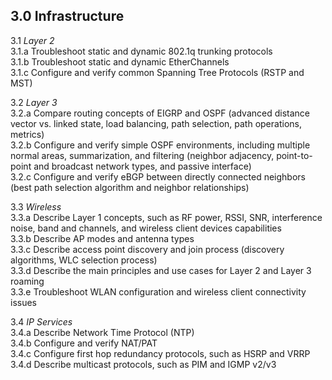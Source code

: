 ## 3.0 Infrastructure  


3.1 *Layer 2*  
3.1.a Troubleshoot static and dynamic 802.1q trunking protocols  
3.1.b Troubleshoot static and dynamic EtherChannels  
3.1.c Configure and verify common Spanning Tree Protocols (RSTP and MST)  


3.2 *Layer 3*  
3.2.a Compare routing concepts of EIGRP and OSPF (advanced distance vector vs. linked state, load balancing, path selection, path operations, metrics)  
3.2.b Configure and verify simple OSPF environments, including multiple normal areas, summarization, and filtering (neighbor adjacency, point-to-point and broadcast network types, and passive interface)  
3.2.c Configure and verify eBGP between directly connected neighbors (best path selection algorithm and neighbor relationships)  


3.3 *Wireless*  
3.3.a Describe Layer 1 concepts, such as RF power, RSSI, SNR, interference noise, band and channels, and wireless client devices capabilities  
3.3.b Describe AP modes and antenna types  
3.3.c Describe access point discovery and join process (discovery algorithms, WLC selection process)  
3.3.d Describe the main principles and use cases for Layer 2 and Layer 3 roaming  
3.3.e Troubleshoot WLAN configuration and wireless client connectivity issues  


3.4 *IP Services*  
3.4.a Describe Network Time Protocol (NTP)  
3.4.b Configure and verify NAT/PAT  
3.4.c Configure first hop redundancy protocols, such as HSRP and VRRP  
3.4.d Describe multicast protocols, such as PIM and IGMP v2/v3  


